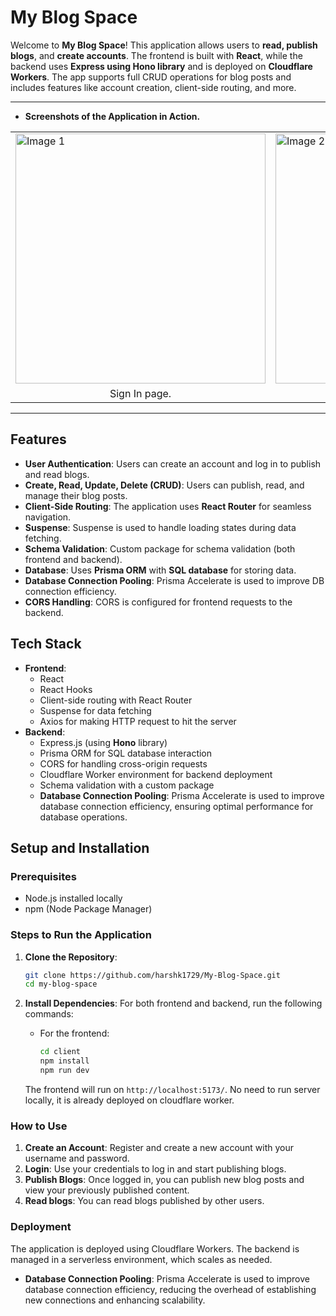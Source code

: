 # My Blog Space

Welcome to **My Blog Space**! This application allows users to **read, publish blogs**, and **create accounts**. The frontend is built with **React**, while the backend uses **Express using Hono library** and is deployed on **Cloudflare Workers**. The app supports full CRUD operations for blog posts and includes features like account creation, client-side routing, and more.


---
- **Screenshots of the Application in Action.**

<table>
  <tr>
    <td><img src="https://github.com/user-attachments/assets/b01e30f8-09c4-4341-94d7-24ed3966ba48" alt="Image 1" width="400"></td>
    <td><img src="https://github.com/user-attachments/assets/12d81b7e-2cb4-469b-aa2d-cf2b87f9b980" alt="Image 2" width="400"></td>
    <td><img src="https://github.com/user-attachments/assets/c61325f5-7fcf-4ab4-953d-a363dbe469dd" alt="Image 3" width="400"></td>
    <td><img src="https://github.com/user-attachments/assets/fba25df9-fc3b-4f41-8aa4-bcef9c070122" alt="Image 4" width="400"></td>
  </tr>
  <tr>
    <td align="center">Sign In page.</td>
    <td align="center">Sign Up Page</td>
    <td align="center">Blogs Page</td>
    <td align="center">Post your blog page</td>
  </tr>
</table>

---

## Features

- **User Authentication**: Users can create an account and log in to publish and read blogs.
- **Create, Read, Update, Delete (CRUD)**: Users can publish, read, and manage their blog posts.
- **Client-Side Routing**: The application uses **React Router** for seamless navigation.
- **Suspense**: Suspense is used to handle loading states during data fetching.
- **Schema Validation**: Custom package for schema validation (both frontend and backend).
- **Database**: Uses **Prisma ORM** with **SQL database** for storing data.
- **Database Connection Pooling**: Prisma Accelerate is used to improve DB connection efficiency.
- **CORS Handling**: CORS is configured for frontend requests to the backend.

## Tech Stack

- **Frontend**:
  - React
  - React Hooks
  - Client-side routing with React Router
  - Suspense for data fetching
  - Axios for making HTTP request to hit the server
- **Backend**:
  - Express.js (using **Hono** library)
  - Prisma ORM for SQL database interaction
  - CORS for handling cross-origin requests
  - Cloudflare Worker environment for backend deployment
  - Schema validation with a custom package
  - **Database Connection Pooling**: Prisma Accelerate is used to improve database connection efficiency, ensuring optimal performance for database operations.

## Setup and Installation

### Prerequisites

- Node.js installed locally
- npm (Node Package Manager)

### Steps to Run the Application

1. **Clone the Repository**:
    ```bash
    git clone https://github.com/harshk1729/My-Blog-Space.git
    cd my-blog-space
    ```

2. **Install Dependencies**:
    For both frontend and backend, run the following commands:

    - For the frontend:
        ```bash
        cd client
        npm install
        npm run dev
        ```


    The frontend will run on `http://localhost:5173/`. No need to run server locally, it is already deployed on cloudflare worker.

### How to Use

1. **Create an Account**: Register and create a new account with your username and password.
2. **Login**: Use your credentials to log in and start publishing blogs.
3. **Publish Blogs**: Once logged in, you can publish new blog posts and view your previously published content.
4. **Read blogs**: You can read blogs published by other users.

### Deployment

The application is deployed using Cloudflare Workers. The backend is managed in a serverless environment, which scales as needed.

- **Database Connection Pooling**: Prisma Accelerate is used to improve database connection efficiency, reducing the overhead of establishing new connections and enhancing scalability.

